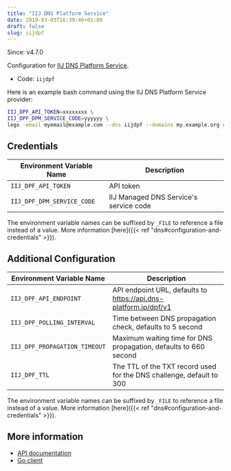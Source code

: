 ```yaml
---
title: "IIJ DNS Platform Service"
date: 2019-03-03T16:39:46+01:00
draft: false
slug: iijdpf
---
```


<!-- THIS DOCUMENTATION IS AUTO-GENERATED. PLEASE DO NOT EDIT. -->
<!-- providers/dns/iijdpf/iijdpf.toml -->
<!-- THIS DOCUMENTATION IS AUTO-GENERATED. PLEASE DO NOT EDIT. -->

Since: v4.7.0

Configuration for [IIJ DNS Platform Service](https://www.iij.ad.jp/en/biz/dns-pfm/).


<!--more-->

- Code: `iijdpf`

Here is an example bash command using the IIJ DNS Platform Service provider:

```bash
IIJ_DPF_API_TOKEN=xxxxxxxx \
IIJ_DPF_DPM_SERVICE_CODE=yyyyyy \
lego -email myemail@example.com --dns iijdpf --domains my.example.org run
```




## Credentials

| Environment Variable Name | Description |
|-----------------------|-------------|
| `IIJ_DPF_API_TOKEN` | API token |
| `IIJ_DPF_DPM_SERVICE_CODE` | IIJ Managed DNS Service's service code |

The environment variable names can be suffixed by `_FILE` to reference a file instead of a value.
More information [here]({{< ref "dns#configuration-and-credentials" >}}).


## Additional Configuration

| Environment Variable Name | Description |
|--------------------------------|-------------|
| `IIJ_DPF_API_ENDPOINT` | API endpoint URL, defaults to https://api.dns-platform.jp/dpf/v1 |
| `IIJ_DPF_POLLING_INTERVAL` | Time between DNS propagation check, defaults to 5 second |
| `IIJ_DPF_PROPAGATION_TIMEOUT` | Maximum waiting time for DNS propagation, defaults to 660 second |
| `IIJ_DPF_TTL` | The TTL of the TXT record used for the DNS challenge, default to 300 |

The environment variable names can be suffixed by `_FILE` to reference a file instead of a value.
More information [here]({{< ref "dns#configuration-and-credentials" >}}).




## More information

- [API documentation](https://manual.iij.jp/dpf/dpfapi/)
- [Go client](https://github.com/mimuret/golang-iij-dpf)

<!-- THIS DOCUMENTATION IS AUTO-GENERATED. PLEASE DO NOT EDIT. -->
<!-- providers/dns/iijdpf/iijdpf.toml -->
<!-- THIS DOCUMENTATION IS AUTO-GENERATED. PLEASE DO NOT EDIT. -->
